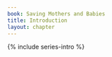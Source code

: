 ```yaml
---
book: Saving Mothers and Babies
title: Introduction
layout: chapter
---
```


{% include series-intro %}